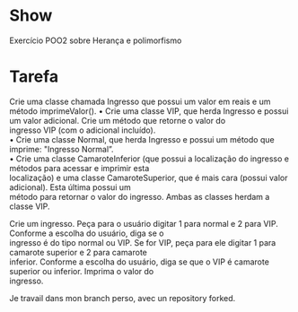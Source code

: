 # Show
Exercício POO2 sobre Herança e polimorfismo
# Tarefa

Crie	uma	classe	chamada	Ingresso	que	possui	um	valor	em	reais	e	um	método	imprimeValor().	
•  Crie	uma	classe	VIP,	que	herda	Ingresso	e	possui	um	valor	adicional.	Crie	um	método	que	retorne	o	valor	do	
ingresso	VIP	(com	o	adicional	incluído).	
•  Crie	uma	classe	Normal,	que	herda	Ingresso	e	possui	um	método	que	imprime:	"Ingresso	Normal”.	
•  Crie	uma	classe	CamaroteInferior	(que	possui	a	localização	do	ingresso	e	métodos	para	acessar	e	imprimir	esta	
localização)	e	uma	classe	CamaroteSuperior,	que	é	mais	cara	(possui	valor	adicional).	Esta	última	possui	um	
método	para	retornar	o	valor	do	ingresso.	Ambas	as	classes	herdam	a	classe	VIP.	

Crie	um	ingresso.	Peça	para	o	usuário	digitar	1	para	normal	e	2	para	VIP.	Conforme	a	escolha	do	usuário,	diga	se	o	
ingresso	é	do	tipo	normal	ou	VIP.	Se	for	VIP,	peça	para	ele	digitar	1	para	camarote	superior	e	2	para	camarote	
inferior.	Conforme	a	escolha	do	usuário,	diga	se	que	o	VIP	é	camarote	superior	ou	inferior.	Imprima	o	valor	do	
ingresso.	

Je travail dans mon branch perso, avec un repository forked.
